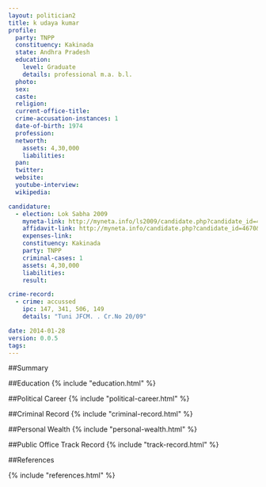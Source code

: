 ```yaml
---
layout: politician2
title: k udaya kumar
profile: 
  party: TNPP
  constituency: Kakinada
  state: Andhra Pradesh
  education: 
    level: Graduate
    details: professional m.a. b.l.
  photo: 
  sex: 
  caste: 
  religion: 
  current-office-title: 
  crime-accusation-instances: 1
  date-of-birth: 1974
  profession: 
  networth: 
    assets: 4,30,000
    liabilities: 
  pan: 
  twitter: 
  website: 
  youtube-interview: 
  wikipedia: 

candidature: 
  - election: Lok Sabha 2009
    myneta-link: http://myneta.info/ls2009/candidate.php?candidate_id=4670
    affidavit-link: http://myneta.info/candidate.php?candidate_id=4670&scan=original
    expenses-link: 
    constituency: Kakinada 
    party: TNPP
    criminal-cases: 1
    assets: 4,30,000
    liabilities: 
    result:  

crime-record: 
  - crime: accussed
    ipc: 147, 341, 506, 149
    details: "Tuni JFCM. . Cr.No 20/09" 

date: 2014-01-28
version: 0.0.5
tags: 
---
```

##Summary


##Education
{% include "education.html" %}


##Political Career
{% include "political-career.html" %}


##Criminal Record
{% include "criminal-record.html" %}


##Personal Wealth
{% include "personal-wealth.html" %}


##Public Office Track Record
{% include "track-record.html" %}


##References


{% include "references.html" %}